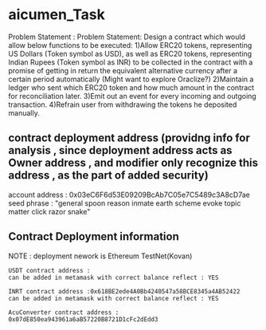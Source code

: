 # aicumen_Task

Problem Statement :
Problem Statement: Design a contract which would allow below functions to be executed:
1)Allow ERC20 tokens, representing US Dollars (Token symbol as USD), as well as ERC20 tokens, representing Indian Rupees (Token symbol as INR) to be collected in the contract with a promise of getting in return the equivalent alternative currency after a certain period automatically (Might want to explore Oraclize?)
2)Maintain a ledger who sent which ERC20 token and how much amount in the contract for reconciliation later.
3)Emit out an event for every incoming and outgoing transaction.
4)Refrain user from withdrawing the tokens he deposited manually.

## contract deployment address  (providng info for analysis , since deployment address acts as Owner address , and modifier only recognize this address , as the part of added security)
account address : 0x03eC6F6d53E09209BcAb7C05e7C5489c3A8cD7ae
seed phrase : "general spoon reason inmate earth scheme evoke topic matter click razor snake"

## Contract Deployment information 
NOTE : deployment nework is Ethereum TestNet(Kovan)

```
USDT contract address :
can be added in metamask with correct balance reflect : YES
```

```
INRT contract address :0x618BE2ede4A0Bb4240547a58BCE8345a4AB52422
can be added in metamask with correct balance reflect : YES
```

```
AcuConverter contract address : 0x07dE850ea943961a6aB57220B8721D1cFc2dEdd3
 
```
